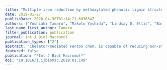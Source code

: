 ```yaml
---
title: "Multiple iron reduction by methoxylated phenolic lignin structures and the generation of reactive oxygen species by lignocellulose surfaces"
date: 2019-01-27
publishDate: 2020-04-30T01:14:21.603654Z
authors: ["Yoshiaki Tamaru", "Makoto Yoshida", "Lindsay D. Eltis", "Barry Goodell"]
last_name_first_author: Tamaru
filter_publication: publication
journal: Int J Biol Macromol
publication_types: ["2"]
abstract: "Chelator-mediated Fenton chem. is capable of reducing non-stochiometric amts. of iron via hydroquinone oxidn. These types of reactions have previously been demonstrated to be promoted by some lignocellulose degrading fungi in generating hydroxyl radicals to permit lignified plant cell wall deconstruction. Here we demonstrate that lignocellulose surfaces, when exposed by chem. treatment or fragmentation, can promote a similar multi-oxidative mechanism in the presence of iron. Iron redn. by lignin surfaces permits the generation of hydroxyl radicals in the cell wall to help explain fungal non-enzymic cell wall deconstruction, and it also provides an explanation for certain phenomenon such as the anthropogenic generation of formaldehyde by wood. The mechanism also provides a basis for the generation of electrons by lignin that are required by certain fungal redox enzymes active in plant cell wall degrading systems. Overall, the data demonstrate that iron found naturally in lignocellulose materials will promote the oxidn. of phenolic lignin compds. in the naturally low pH environments occurring within lignified plant cell walls, and that this activity is promoted by cell wall fragmentation. [on SciFinder(R)]"
featured: false
publication: "*Int J Biol Macromol*"
doi: "10.1016/j.ijbiomac.2019.01.149"
---
```


